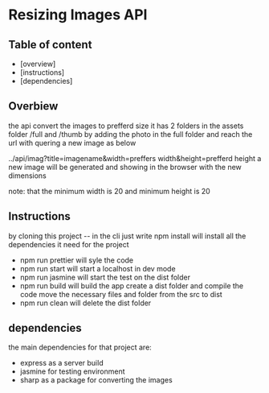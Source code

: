  # Resizing Images API 

 ## Table of content
 * [overview]
 * [instructions]
 * [dependencies]



 ## Overbiew
 the api convert the images to prefferd size it has 2 folders in the assets folder /full and /thumb by adding the photo in the full folder and reach the url with quering a new image as below

 ../api/imag?title=imagename&width=preffers width&height=prefferd height
 a new image will be generated and showing in the browser with the new dimensions

 note: 
 that the minimum width is 20 and minimum height is 20

 ## Instructions
 by cloning this project -- in the cli just write npm install will install all the dependencies
 it need for the project
 * npm run prettier will syle the code
 * npm run start will start a localhost in dev mode
 * npm run jasmine will start the test on the dist folder
 * npm run build will build the app create a dist folder and compile the code move the necessary files and folder from the src to dist
 * npm run clean will delete the dist folder


 ## dependencies
 the main dependencies for that project are:
 
 * express as a server build
 * jasmine for testing environment
 * sharp as a package for converting the images
  
